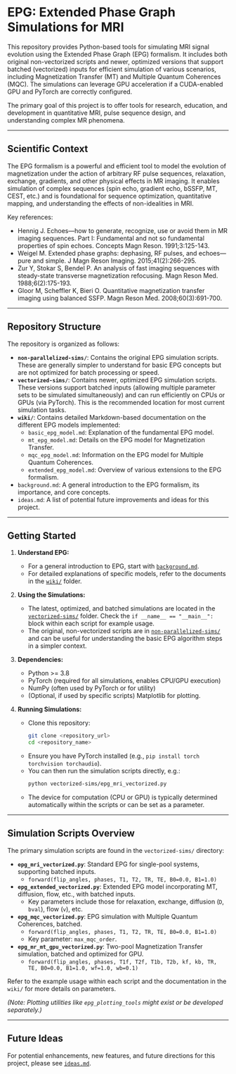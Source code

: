 # EPG: Extended Phase Graph Simulations for MRI

This repository provides Python-based tools for simulating MRI signal evolution using the Extended Phase Graph (EPG) formalism. It includes both original non-vectorized scripts and newer, optimized versions that support batched (vectorized) inputs for efficient simulation of various scenarios, including Magnetization Transfer (MT) and Multiple Quantum Coherences (MQC). The simulations can leverage GPU acceleration if a CUDA-enabled GPU and PyTorch are correctly configured.

The primary goal of this project is to offer tools for research, education, and development in quantitative MRI, pulse sequence design, and understanding complex MR phenomena.

---

## Scientific Context

The EPG formalism is a powerful and efficient tool to model the evolution of magnetization under the action of arbitrary RF pulse sequences, relaxation, exchange, gradients, and other physical effects in MR imaging. It enables simulation of complex sequences (spin echo, gradient echo, bSSFP, MT, CEST, etc.) and is foundational for sequence optimization, quantitative mapping, and understanding the effects of non-idealities in MRI.

Key references:
- Hennig J. Echoes—how to generate, recognize, use or avoid them in MR imaging sequences. Part I: Fundamental and not so fundamental properties of spin echoes. Concepts Magn Reson. 1991;3:125-143.
- Weigel M. Extended phase graphs: dephasing, RF pulses, and echoes—pure and simple. J Magn Reson Imaging. 2015;41(2):266-295.
- Zur Y, Stokar S, Bendel P. An analysis of fast imaging sequences with steady-state transverse magnetization refocusing. Magn Reson Med. 1988;6(2):175-193.
- Gloor M, Scheffler K, Bieri O. Quantitative magnetization transfer imaging using balanced SSFP. Magn Reson Med. 2008;60(3):691-700.

---

## Repository Structure

The repository is organized as follows:

*   **`non-parallelized-sims/`**: Contains the original EPG simulation scripts. These are generally simpler to understand for basic EPG concepts but are not optimized for batch processing or speed.
*   **`vectorized-sims/`**: Contains newer, optimized EPG simulation scripts. These versions support batched inputs (allowing multiple parameter sets to be simulated simultaneously) and can run efficiently on CPUs or GPUs (via PyTorch). This is the recommended location for most current simulation tasks.
*   **`wiki/`**: Contains detailed Markdown-based documentation on the different EPG models implemented:
    *   `basic_epg_model.md`: Explanation of the fundamental EPG model.
    *   `mt_epg_model.md`: Details on the EPG model for Magnetization Transfer.
    *   `mqc_epg_model.md`: Information on the EPG model for Multiple Quantum Coherences.
    *   `extended_epg_model.md`: Overview of various extensions to the EPG formalism.
*   `background.md`: A general introduction to the EPG formalism, its importance, and core concepts.
*   `ideas.md`: A list of potential future improvements and ideas for this project.

---

## Getting Started

1.  **Understand EPG:**
    *   For a general introduction to EPG, start with [`background.md`](./background.md).
    *   For detailed explanations of specific models, refer to the documents in the [`wiki/`](./wiki/) folder.

2.  **Using the Simulations:**
    *   The latest, optimized, and batched simulations are located in the [`vectorized-sims/`](./vectorized-sims/) folder. Check the `if __name__ == "__main__":` block within each script for example usage.
    *   The original, non-vectorized scripts are in [`non-parallelized-sims/`](./non-parallelized-sims/) and can be useful for understanding the basic EPG algorithm steps in a simpler context.

3.  **Dependencies:**
    *   Python >= 3.8
    *   PyTorch (required for all simulations, enables CPU/GPU execution)
    *   NumPy (often used by PyTorch or for utility)
    *   (Optional, if used by specific scripts) Matplotlib for plotting.

4.  **Running Simulations:**
    *   Clone this repository:
        ```bash
        git clone <repository_url>
        cd <repository_name>
        ```
    *   Ensure you have PyTorch installed (e.g., `pip install torch torchvision torchaudio`).
    *   You can then run the simulation scripts directly, e.g.:
        ```bash
        python vectorized-sims/epg_mri_vectorized.py
        ```
    *   The device for computation (CPU or GPU) is typically determined automatically within the scripts or can be set as a parameter.

---

## Simulation Scripts Overview

The primary simulation scripts are found in the `vectorized-sims/` directory:

*   **`epg_mri_vectorized.py`**: Standard EPG for single-pool systems, supporting batched inputs.
    *   `forward(flip_angles, phases, T1, T2, TR, TE, B0=0.0, B1=1.0)`
*   **`epg_extended_vectorized.py`**: Extended EPG model incorporating MT, diffusion, flow, etc., with batched inputs.
    *   Key parameters include those for relaxation, exchange, diffusion (`D`, `bval`), flow (`v`), etc.
*   **`epg_mqc_vectorized.py`**: EPG simulation with Multiple Quantum Coherences, batched.
    *   `forward(flip_angles, phases, T1, T2, TR, TE, B0=0.0, B1=1.0)`
    *   Key parameter: `max_mqc_order`.
*   **`epg_mr_mt_gpu_vectorized.py`**: Two-pool Magnetization Transfer simulation, batched and optimized for GPU.
    *   `forward(flip_angles, phases, T1f, T2f, T1b, T2b, kf, kb, TR, TE, B0=0.0, B1=1.0, wf=1.0, wb=0.1)`

Refer to the example usage within each script and the documentation in the `wiki/` for more details on parameters.

*(Note: Plotting utilities like `epg_plotting_tools` might exist or be developed separately.)*

---

## Future Ideas

For potential enhancements, new features, and future directions for this project, please see [`ideas.md`](./ideas.md).
